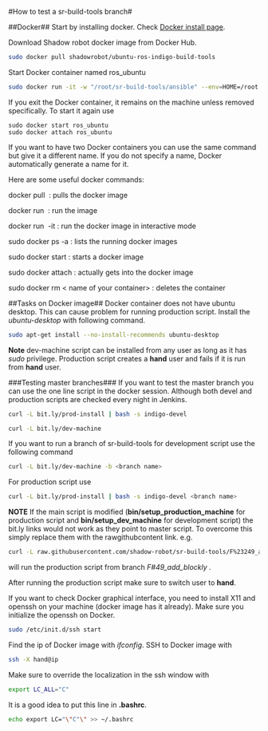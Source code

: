 #How to test a sr-build-tools branch#

##Docker##
Start by installing docker. Check [Docker install page](https://docs.docker.com/linux/step_one/).

Download Shadow robot docker image from Docker Hub.
```bash
sudo docker pull shadowrobot/ubuntu-ros-indigo-build-tools
```

Start Docker container named ros_ubuntu

```bash
sudo docker run -it -w "/root/sr-build-tools/ansible" --env=HOME=/root --name "ros_ubuntu" -v $HOME:/host:rw "shadowrobot/ubuntu-ros-indigo-build-tools" bash
```
If you exit the Docker container, it remains on the machine unless removed specifically.
To start it again use
```
sudo docker start ros_ubuntu
sudo docker attach ros_ubuntu
```
If you want to have two Docker containers you can use the same command but give it a different name.
If you do not specify a name, Docker automatically generate a name for it.

Here are some useful docker commands:

docker pull <image name> : pulls the docker image

docker run <image name> : run the image

docker run <image name> -it : run the docker image in interactive mode

sudo docker ps -a : lists the running docker images

sudo docker start <name of your container> : starts a docker image

sudo docker attach <name of your container> : actually gets into the docker image

sudo docker rm < name of your container> : deletes the container

##Tasks on Docker image##
Docker container does not have ubuntu desktop. This can cause problem for running production script.
Install the *ubuntu-desktop* with following command.
```bash
sudo apt-get install --no-install-recommends ubuntu-desktop
```

**Note** dev-machine script can be installed from any user as long as it has *sudo* privilege. 
Production script creates a **hand** user and fails if it is run from **hand** user.

###Testing master branches###
If you want to test the master branch you can use the one line script in the docker session.
Although both devel and production scripts are checked every night in Jenkins.
```bash
curl -L bit.ly/prod-install | bash -s indigo-devel
```

```bash
curl -L bit.ly/dev-machine 
```
If you want to run a branch of sr-build-tools for development script use the following command
```bash
curl -L bit.ly/dev-machine -b <branch name> 
```

For production script use
```bash
curl -L bit.ly/prod-install | bash -s indigo-devel <branch name>
```

**NOTE** If the main script is modified (**bin/setup_production_machine** for production script and  **bin/setup_dev_machine** for development script) the bit.ly links would not work as they point to master script.
 To overcome this simply replace them with the rawgithubcontent link.
e.g. 
```bash
curl -L raw.githubusercontent.com/shadow-robot/sr-build-tools/F%23249_add_blockly/bin/setup_dev_machine | bash -s indigo-devel F#49_add_blockly
```
will run the production script from branch *F#49_add_blockly* .

After running the production script make sure to switch user to **hand**. 

If you want to check Docker graphical interface, you need to install X11 and openssh on your machine (docker image has it already).
Make sure you initialize the openssh on Docker.
```bash
sudo /etc/init.d/ssh start
```
Find the ip of Docker image with *ifconfig*.
SSH to Docker image with 
```bash
ssh -X hand@ip
```

Make sure to override the localization in the ssh window with 
```bash
export LC_ALL="C"
```
It is a good idea to put this line in **.bashrc**.
```bash
echo export LC="\"C"\" >> ~/.bashrc
```
